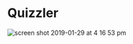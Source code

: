 # Quizzler

![screen shot 2019-01-29 at 4 16 53 pm](https://user-images.githubusercontent.com/33695899/51945401-4ba30000-23e4-11e9-98fd-4b76bbe115af.png)
